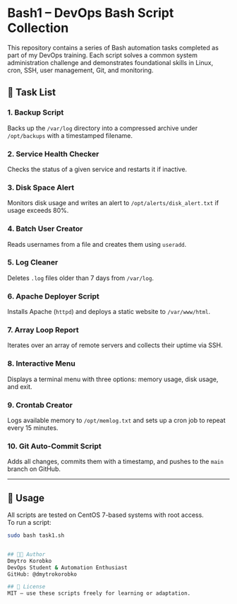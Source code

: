 # Bash1 – DevOps Bash Script Collection

This repository contains a series of Bash automation tasks completed as part of my DevOps training. Each script solves a common system administration challenge and demonstrates foundational skills in Linux, cron, SSH, user management, Git, and monitoring.

## 📁 Task List

### 1. Backup Script
Backs up the `/var/log` directory into a compressed archive under `/opt/backups` with a timestamped filename.

### 2. Service Health Checker
Checks the status of a given service and restarts it if inactive.

### 3. Disk Space Alert
Monitors disk usage and writes an alert to `/opt/alerts/disk_alert.txt` if usage exceeds 80%.

### 4. Batch User Creator
Reads usernames from a file and creates them using `useradd`.

### 5. Log Cleaner
Deletes `.log` files older than 7 days from `/var/log`.

### 6. Apache Deployer Script
Installs Apache (`httpd`) and deploys a static website to `/var/www/html`.

### 7. Array Loop Report
Iterates over an array of remote servers and collects their uptime via SSH.

### 8. Interactive Menu
Displays a terminal menu with three options: memory usage, disk usage, and exit.

### 9. Crontab Creator
Logs available memory to `/opt/memlog.txt` and sets up a cron job to repeat every 15 minutes.

### 10. Git Auto-Commit Script
Adds all changes, commits them with a timestamp, and pushes to the `main` branch on GitHub.

---

## 🚀 Usage

All scripts are tested on CentOS 7-based systems with root access.  
To run a script:

```bash
sudo bash task1.sh


## 🧑‍💻 Author
Dmytro Korobko
DevOps Student & Automation Enthusiast
GitHub: @dmytrokorobko

## 📜 License
MIT — use these scripts freely for learning or adaptation.
